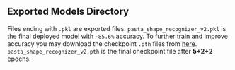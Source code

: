 ## Exported Models Directory

Files ending with `.pkl` are exported files. `pasta_shape_recognizer_v2.pkl` is the final deployed model with `~85.6%` accuracy. To further train and improve accuracy you may download the checkpoint `.pth` files from [here](https://drive.google.com/drive/folders/1_BBpAjC9XWnwVF1MsG3bEanJ47UgGJR9?usp=sharing). `pasta_shape_recognizer_v2.pth` is the final checkpoint file after **5+2+2** epochs.